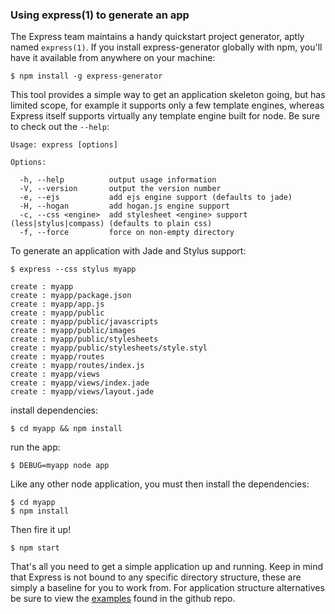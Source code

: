 <h3 id='executable'>Using express(1) to generate an app</h3>

The Express team maintains a handy quickstart project generator, aptly named `express(1)`. If you install express-generator globally with npm, you'll have it available from anywhere on your machine:

```
$ npm install -g express-generator
```

This tool provides a simple way to get an application skeleton going,
but has limited scope, for example it supports only a few template engines,
whereas Express itself supports virtually any template engine built for node.
Be sure to check out the `--help`:

```
Usage: express [options]

Options:

  -h, --help          output usage information
  -V, --version       output the version number
  -e, --ejs           add ejs engine support (defaults to jade)
  -H, --hogan         add hogan.js engine support
  -c, --css <engine>  add stylesheet <engine> support (less|stylus|compass) (defaults to plain css)
  -f, --force         force on non-empty directory
```

To generate an application with Jade and Stylus
support:

```
$ express --css stylus myapp

create : myapp
create : myapp/package.json
create : myapp/app.js
create : myapp/public
create : myapp/public/javascripts
create : myapp/public/images
create : myapp/public/stylesheets
create : myapp/public/stylesheets/style.styl
create : myapp/routes
create : myapp/routes/index.js
create : myapp/views
create : myapp/views/index.jade
create : myapp/views/layout.jade
```

install dependencies:

```
$ cd myapp && npm install
```

run the app:

```
$ DEBUG=myapp node app
```

Like any other node application, you must then install the dependencies:

```
$ cd myapp
$ npm install
```

Then fire it up!

```
$ npm start
```

That's all you need to get a simple application up and running. Keep in mind
that Express is not bound to any specific directory structure, these are simply
a baseline for you to work from. For application structure alternatives be
sure to view the [examples](https://github.com/strongloop/express/tree/master/examples)
found in the github repo.
